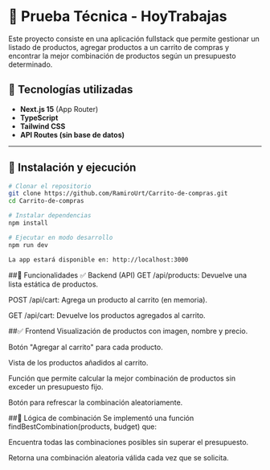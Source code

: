 # 🛒 Prueba Técnica - HoyTrabajas

Este proyecto consiste en una aplicación fullstack que permite gestionar un listado de productos, agregar productos a un carrito de compras y encontrar la mejor combinación de productos según un presupuesto determinado.

## 📌 Tecnologías utilizadas

- **Next.js 15** (App Router)
- **TypeScript**
- **Tailwind CSS**
- **API Routes (sin base de datos)**

---

## 🚀 Instalación y ejecución

```bash
# Clonar el repositorio
git clone https://github.com/RamiroUrt/Carrito-de-compras.git
cd Carrito-de-compras

# Instalar dependencias
npm install

# Ejecutar en modo desarrollo
npm run dev

La app estará disponible en: http://localhost:3000

```
##🧩 Funcionalidades
✅ Backend (API)
GET /api/products: Devuelve una lista estática de productos.

POST /api/cart: Agrega un producto al carrito (en memoria).

GET /api/cart: Devuelve los productos agregados al carrito.

##✅ Frontend
Visualización de productos con imagen, nombre y precio.

Botón "Agregar al carrito" para cada producto.

Vista de los productos añadidos al carrito.

Función que permite calcular la mejor combinación de productos sin exceder un presupuesto fijo.

Botón para refrescar la combinación aleatoriamente.

##🧠 Lógica de combinación
Se implementó una función findBestCombination(products, budget) que:

Encuentra todas las combinaciones posibles sin superar el presupuesto.

Retorna una combinación aleatoria válida cada vez que se solicita.
